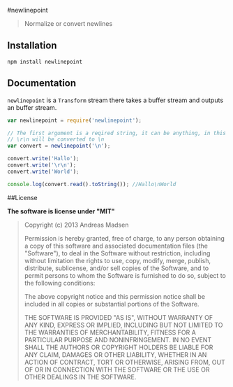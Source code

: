 #newlinepoint

> Normalize or convert newlines

## Installation

```sheel
npm install newlinepoint
```

## Documentation

`newlinepoint` is a `Transform` stream there takes a buffer stream and
outputs an buffer stream.

```javascript
var newlinepoint = require('newlinepoint');

// The first argument is a reqired string, it can be anything, in this example
// \r\n will be converted to \n
var convert = newlinepoint('\n');

convert.write('Hallo');
convert.write('\r\n');
convert.write('World');

console.log(convert.read().toString()); //Hallo\nWorld
```

##License

**The software is license under "MIT"**

> Copyright (c) 2013 Andreas Madsen
>
> Permission is hereby granted, free of charge, to any person obtaining a copy
> of this software and associated documentation files (the "Software"), to deal
> in the Software without restriction, including without limitation the rights
> to use, copy, modify, merge, publish, distribute, sublicense, and/or sell
> copies of the Software, and to permit persons to whom the Software is
> furnished to do so, subject to the following conditions:
>
> The above copyright notice and this permission notice shall be included in
> all copies or substantial portions of the Software.
>
> THE SOFTWARE IS PROVIDED "AS IS", WITHOUT WARRANTY OF ANY KIND, EXPRESS OR
> IMPLIED, INCLUDING BUT NOT LIMITED TO THE WARRANTIES OF MERCHANTABILITY,
> FITNESS FOR A PARTICULAR PURPOSE AND NONINFRINGEMENT. IN NO EVENT SHALL THE
> AUTHORS OR COPYRIGHT HOLDERS BE LIABLE FOR ANY CLAIM, DAMAGES OR OTHER
> LIABILITY, WHETHER IN AN ACTION OF CONTRACT, TORT OR OTHERWISE, ARISING FROM,
> OUT OF OR IN CONNECTION WITH THE SOFTWARE OR THE USE OR OTHER DEALINGS IN
> THE SOFTWARE.
